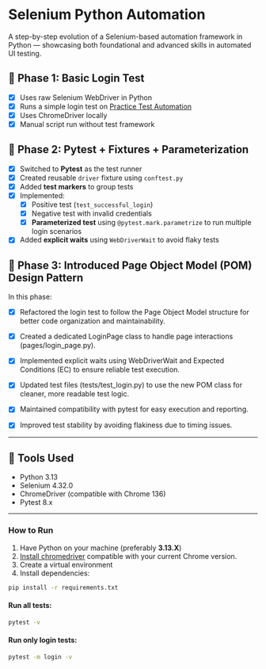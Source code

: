 # Selenium Python Automation

A step-by-step evolution of a Selenium-based automation framework in Python — showcasing both foundational and advanced skills in automated UI testing.

## 🚀 Phase 1: Basic Login Test

- [x] Uses raw Selenium WebDriver in Python
- [x] Runs a simple login test on [Practice Test Automation](https://practicetestautomation.com/practice-test-login/)
- [x] Uses ChromeDriver locally
- [x] Manual script run without test framework

## 🚀 Phase 2: Pytest + Fixtures + Parameterization

- [x] Switched to **Pytest** as the test runner
- [x] Created reusable `driver` fixture using `conftest.py`
- [x] Added **test markers** to group tests
- [x] Implemented:
  - [x] Positive test (`test_successful_login`)
  - [x] Negative test with invalid credentials
  - [x] **Parameterized test** using `@pytest.mark.parametrize` to run multiple login scenarios
- [x] Added **explicit waits** using `WebDriverWait` to avoid flaky tests

## 🚀 Phase 3: Introduced Page Object Model (POM) Design Pattern

In this phase:

- [x] Refactored the login test to follow the Page Object Model structure for better code organization and maintainability.

- [x] Created a dedicated LoginPage class to handle page interactions (pages/login_page.py).

- [x] Implemented explicit waits using WebDriverWait and Expected Conditions (EC) to ensure reliable test execution.

- [x] Updated test files (tests/test_login.py) to use the new POM class for cleaner, more readable test logic.

- [x] Maintained compatibility with pytest for easy execution and reporting.

- [x] Improved test stability by avoiding flakiness due to timing issues.

---

## 🔧 Tools Used

- Python 3.13
- Selenium 4.32.0
- ChromeDriver (compatible with Chrome 136)
- Pytest 8.x

---

### How to Run

1. Have Python on your machine (preferably **3.13.X**)
2. [Install chromedriver](https://googlechromelabs.github.io/chrome-for-testing/known-good-versions.json) compatible with your current Chrome version.
3. Create a virtual environment
4. Install dependencies:

```bash
pip install -r requirements.txt
```

#### Run all tests:

```bash
pytest -v
```

#### Run only login tests:

```bash
pytest -m login -v
```

